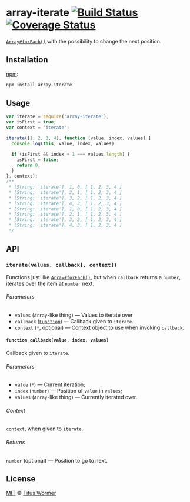 # array-iterate [![Build Status][travis-badge]][travis] [![Coverage Status][codecov-badge]][codecov]

[`Array#forEach()`][foreach] with the possibility to change the next
position.

## Installation

[npm][]:

```bash
npm install array-iterate
```

## Usage

```js
var iterate = require('array-iterate');
var isFirst = true;
var context = 'iterate';

iterate([1, 2, 3, 4], function (value, index, values) {
  console.log(this, value, index, values)

  if (isFirst && index + 1 === values.length) {
    isFirst = false;
    return 0;
  }
}, context);
/**
 * [String: 'iterate'], 1, 0, [ 1, 2, 3, 4 ]
 * [String: 'iterate'], 2, 1, [ 1, 2, 3, 4 ]
 * [String: 'iterate'], 3, 2, [ 1, 2, 3, 4 ]
 * [String: 'iterate'], 4, 3, [ 1, 2, 3, 4 ]
 * [String: 'iterate'], 1, 0, [ 1, 2, 3, 4 ]
 * [String: 'iterate'], 2, 1, [ 1, 2, 3, 4 ]
 * [String: 'iterate'], 3, 2, [ 1, 2, 3, 4 ]
 * [String: 'iterate'], 4, 3, [ 1, 2, 3, 4 ]
 */
```

## API

### `iterate(values, callback[, context])`

Functions just like [`Array#forEach()`][foreach], but when `callback`
returns a `number`, iterates over the item at `number` next.

###### Parameters

*   `values` (`Array`-like thing)
    — Values to iterate over
*   `callback` ([`Function`][callback])
    — Callback given to `iterate`.
*   `context` (`*`, optional)
    — Context object to use when invoking `callback`.

#### `function callback(value, index, values)`

Callback given to `iterate`.

###### Parameters

*   `value` (`*`) — Current iteration;
*   `index` (`number`) — Position of `value` in `values`;
*   `values` (`Array`-like thing) — Currently iterated over.

###### Context

`context`, when given to `iterate`.

###### Returns

`number` (optional) — Position to go to next.

## License

[MIT][license] © [Titus Wormer][author]

<!-- Definitions -->

[travis-badge]: https://img.shields.io/travis/wooorm/array-iterate.svg

[travis]: https://travis-ci.org/wooorm/array-iterate

[codecov-badge]: https://img.shields.io/codecov/c/github/wooorm/array-iterate.svg

[codecov]: https://codecov.io/github/wooorm/array-iterate

[npm]: https://docs.npmjs.com/cli/install

[license]: LICENSE

[author]: http://wooorm.com

[foreach]: https://developer.mozilla.org/en-US/docs/Web/JavaScript/Reference/Global_Objects/Array/forEach

[callback]: #function-callbackvalue-index-values
